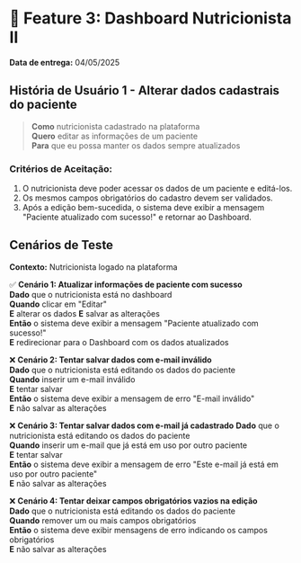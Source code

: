 # 📌 Feature 3: Dashboard Nutricionista II
**Data de entrega:** 04/05/2025

## História de Usuário 1 - Alterar dados cadastrais do paciente
> **Como** nutricionista cadastrado na plataforma  
> **Quero** editar as informações de um paciente  
> **Para** que eu possa manter os dados sempre atualizados  

### Critérios de Aceitação:
1. O nutricionista deve poder acessar os dados de um paciente e editá-los.
2. Os mesmos campos obrigatórios do cadastro devem ser validados.
3. Após a edição bem-sucedida, o sistema deve exibir a mensagem "Paciente atualizado com sucesso!" e retornar ao Dashboard.

## Cenários de Teste
**Contexto:** Nutricionista logado na plataforma

✅ **Cenário 1: Atualizar informações de paciente com sucesso**  
**Dado** que o nutricionista está no dashboard  
**Quando** clicar em "Editar"  
**E** alterar os dados
**E** salvar as alterações  
**Então** o sistema deve exibir a mensagem "Paciente atualizado com sucesso!"  
**E** redirecionar para o Dashboard com os dados atualizados

❌ **Cenário 2: Tentar salvar dados com e-mail inválido**  
**Dado** que o nutricionista está editando os dados do paciente  
**Quando** inserir um e-mail inválido  
**E** tentar salvar  
**Então** o sistema deve exibir a mensagem de erro "E-mail inválido"  
**E** não salvar as alterações

❌ **Cenário 3: Tentar salvar dados com e-mail já cadastrado**
**Dado** que o nutricionista está editando os dados do paciente  
**Quando** inserir um e-mail que já está em uso por outro paciente  
**E** tentar salvar  
**Então** o sistema deve exibir a mensagem de erro "Este e-mail já está em uso por outro paciente"  
**E** não salvar as alterações  

❌ **Cenário 4: Tentar deixar campos obrigatórios vazios na edição**  
**Dado** que o nutricionista está editando os dados do paciente  
**Quando** remover um ou mais campos obrigatórios  
**Então** o sistema deve exibir mensagens de erro indicando os campos obrigatórios  
**E** não salvar as alterações
